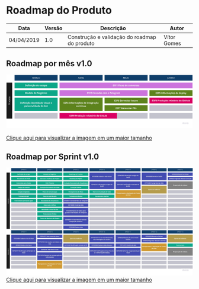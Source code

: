 # Roadmap do Produto

| **Data** | **Versão** | **Descrição** | **Autor** |
| --- | --- | --- | --- |
| 04/04/2019 | 1.0 | Construção e validação do roadmap do produto | Vítor Gomes |

## Roadmap por mês v1.0

![roadmap por mês v1.0](../assets/img/roadmaps/product_roadmap_v1.jpg)

[Clique aqui para visualizar a imagem em um maior tamanho](https://raw.githubusercontent.com/fga-eps-mds/2019.1-ADA/gh-pages/docs/assets/img/roadmaps/product_roadmap_v1.jpg)

## Roadmap por Sprint v1.0

![roadmap por sprint v1.0](../assets/img/roadmaps/roadmap_sprint_v1.jpg)
[Clique aqui para visualizar a imagem em um maior tamanho](https://raw.githubusercontent.com/fga-eps-mds/2019.1-ADA/gh-pages/docs/assets/img/roadmaps/roadmap_sprint_v1.jpg)